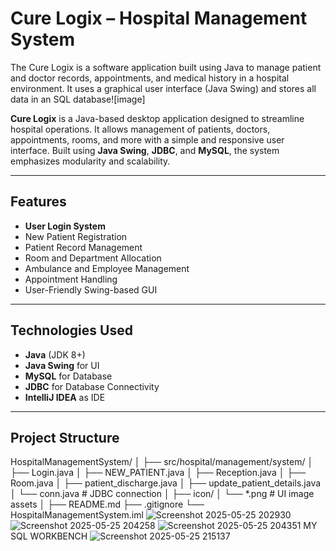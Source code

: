 #  Cure Logix – Hospital Management System
The Cure Logix is a software application built using Java to manage patient and doctor records, appointments, and medical history in a hospital environment. 
It uses a graphical user interface (Java Swing) and stores all data in an SQL database![image]


**Cure Logix** is a Java-based desktop application designed to streamline hospital operations.
It allows management of patients, doctors, appointments, rooms, and more with a simple and responsive user interface. 
Built using **Java Swing**, **JDBC**, and **MySQL**, the system emphasizes modularity and scalability.

---

## Features

-  **User Login System**
-  New Patient Registration
-  Patient Record Management
-  Room and Department Allocation
-  Ambulance and Employee Management
-  Appointment Handling
-  User-Friendly Swing-based GUI

---

##  Technologies Used

- **Java** (JDK 8+)
- **Java Swing** for UI
- **MySQL** for Database
- **JDBC** for Database Connectivity
- **IntelliJ IDEA** as IDE

---

## Project Structure

HospitalManagementSystem/
│
├── src/hospital/management/system/
│ ├── Login.java
│ ├── NEW_PATIENT.java
│ ├── Reception.java
│ ├── Room.java
│ ├── patient_discharge.java
│ ├── update_patient_details.java
│ └── conn.java # JDBC connection
│
├── icon/
│ └── *.png # UI image assets
│
├── README.md
├── .gitignore
└── HospitalManagementSystem.iml
![Screenshot 2025-05-25 202930](https://github.com/user-attachments/assets/a037d844-28a4-4ea5-8035-ca470cb6f9eb)
![Screenshot 2025-05-25 204258](https://github.com/user-attachments/assets/7f6e3325-0910-4285-9622-de8eb1a2b7f7)
![Screenshot 2025-05-25 204351](https://github.com/user-attachments/assets/e81f89b9-aa0b-445f-a1f4-4ae833e39731)
MY SQL WORKBENCH
![Screenshot 2025-05-25 215137](https://github.com/user-attachments/assets/3fe15515-4958-4eb3-8731-771cae33011d)






